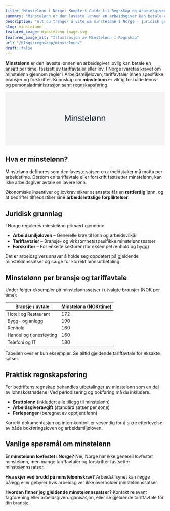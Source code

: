 ```yaml
---
title: "Minstelønn i Norge: Komplett Guide til Regnskap og Arbeidsgiverforpliktelser"
summary: "Minstelønn er den laveste lønnen en arbeidsgiver kan betale en ansatt i Norge. Guide til regler, tariffavtaler og regnskapsføring."
description: "Alt du trenger å vite om minstelønn i Norge - juridisk grunnlag, tariffavtaler, regnskapsføring og praktiske eksempler for bedrifter."
slug: minstelonn
featured_image: minstelonn-image.svg
featured_image_alt: "Illustrasjon av Minstelønn i Regnskap"
url: "/blogs/regnskap/minstelonn/"
draft: false
---
```


**Minstelønn** er den laveste lønnen en arbeidsgiver lovlig kan betale en ansatt per time, fastsatt av tariffavtaler eller lov. I Norge ivaretas kravet om minstelønn gjennom regler i Arbeidsmiljøloven, tariffavtaler innen spesifikke bransjer og forskrifter. Kunnskap om **minstelønn** er viktig for både lønns- og personaladministrasjon samt [regnskapsføring](/blogs/regnskap/hva-er-bokforing "Hva er Bokføring? Komplett Guide til Regnskapsføring").

![Minstelønn i Regnskap](minstelonn-image.svg)

## Hva er minstelønn?

Minstelønn defineres som den laveste satsen en arbeidstaker må motta per arbeidstime. Dersom en tariffavtale eller forskrift fastsetter minstelønn, kan ikke arbeidsgiver avtale en lavere lønn.

Økonomiske insentiver og lovkrav sikrer at ansatte får en **rettferdig** lønn, og at bedrifter tilfredsstiller sine **arbeidsrettslige forpliktelser**.

## Juridisk grunnlag

I Norge reguleres minstelønn primært gjennom:

* **Arbeidsmiljøloven** – Generelle krav til lønn og arbeidsvilkår
* **Tariffavtaler** – Bransje- og virksomhetsspesifikke minstelønnssatser
* **Forskrifter** – For enkelte sektorer (for eksempel renhold og bygg)

Det er arbeidsgivers ansvar å holde seg oppdatert på gjeldende minstelønnssatser og sørge for korrekt lønnsutbetaling.

## Minstelønn per bransje og tariffavtale

Under følger eksempler på minstelønnssatser i utvalgte bransjer (NOK per time):

| Bransje / avtale         | Minstelønn (NOK/time) |
|--------------------------|-----------------------|
| Hotell og Restaurant     | 172                   |
| Bygg- og anlegg          | 190                   |
| Renhold                  | 160                   |
| Handel og tjenesteyting  | 160                   |
| Telefoni og IT           | 180                   |

Tabellen over er kun eksempler. Se alltid gjeldende tariffavtale for eksakte satser.

## Praktisk regnskapsføring

For bedriftens regnskap behandles utbetalinger av minstelønn som en del av lønnskostnadene. Ved periodisering og bokføring må du inkludere:

* **Bruttolønn** (inkludert alle tillegg til minstelønn)
* **Arbeidsgiveravgift** (standard satser per sone)
* **Feriepenger** (beregnet av opptjent lønn)

Korrekt dokumentasjon og internkontroll er vesentlig for å sikre etterlevelse av både bokføringsloven og arbeidsmiljøloven.

## Vanlige spørsmål om minstelønn

**Er minstelønn lovfestet i Norge?**
Nei, Norge har ikke generell lovfestet minstelønn, men mange tariffavtaler og forskrifter fastsetter minstelønnssatser.

**Hva skjer ved brudd på minstelønnskrav?**
Arbeidstilsynet kan ilegge pålegg eller gebyrer hvis arbeidsgiver ikke overholder minstelønnssatser.

**Hvordan finner jeg gjeldende minstelønnssatser?**
Kontakt relevant fagforening eller arbeidsgiverorganisasjon, eller se gjeldende tariffavtale for din bransje.
